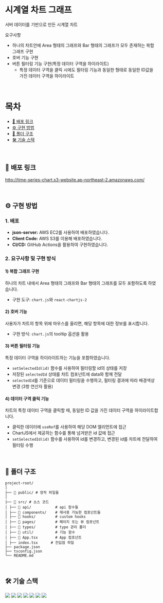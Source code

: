 
# 시계열 차트 그래프
서버 데이터를 기반으로 만든 시계열 차트 

요구사항
- 하나의 차트안에 Area 형태의 그래프와 Bar 형태의 그래프가 모두 존재하는 복합 그래프 구현
- 호버 기능 구현
- 버튼 필터링 기능 구현(특정 데이터 구역을 하이라이트)
  - 특정 데이터 구역을 클릭 시에도 필터링 기능과 동일한 형태로 동일한 ID값을 가진 데이터 구역을 하이라이트

<br>

# 목차
  - [🔗 배포 링크](#-배포-링크)
  - [⚙️ 구현 방법](#️-구현-방법)
  - [📂 폴더 구조](#-폴더-구조)
  - [🛠️ 기술 스택](#️-기술-스택)


<br>

## 🔗 배포 링크

http://time-series-chart.s3-website.ap-northeast-2.amazonaws.com/


<br>

## ⚙️ 구현 방법

### 1. 배포

- **json-server:** AWS EC2를 사용하여 배포하였습니다.
- **Client Code:** AWS S3를 이용해 배포하였습니다.
- **CI/CD:** GitHub Actions을 활용하여 구현하였습니다.

### 2. 요구사항 및 구현 방식

#### 1) 복합 그래프 구현

하나의 차트 내에서 Area 형태의 그래프와 Bar 형태의 그래프를 모두 포함하도록 하였습니다.
- 구현 도구: `chart.js`와 `react-chartjs-2`

#### 2) 호버 기능

사용자가 차트의 항목 위에 마우스를 올리면, 해당 항목에 대한 정보를 표시합니다.
- 구현 방식: `chart.js`의 tooltip 옵션을 활용

#### 3) 버튼 필터링 기능

특정 데이터 구역을 하이라이트하는 기능을 포함하였습니다.
- `setSelectedId(id)` 함수를 사용하여 필터링할 id의 상태를 저장
- 저장된 `selectedId` 상태를 차트 컴포넌트에 data와 함께 전달
- `selectedId`를 기준으로 데이터 필터링을 수행하고, 필터링 결과에 따라 배경색상 변경 (3항 연산자 활용)

#### 4) 데이터 구역 클릭 기능

차트의 특정 데이터 구역을 클릭할 때, 동일한 ID 값을 가진 데이터 구역을 하이라이트합니다.
- 클릭한 데이터에 `useRef`를 사용하여 해당 DOM 엘리먼트에 접근
- ChartJS에서 제공하는 함수를 통해 넘겨받은 id 값에 접근
- `setSelectedId(id)` 함수를 사용하여 id를 변경하고, 변경된 id를 차트에 전달하여 필터링 수행

       
  


<br>



## 📂 폴더 구조

```
project-root/
│
├── 📂 public/ # 정적 파일들
│
├── 📂 src/ # 소스 코드
│ ├── 📂 api/           # api 함수들
│ ├── 📂 components/    # 재사용 가능한 컴포넌트들
│ ├── 📂 hooks/         # custom hooks
│ ├── 📂 pages/         # 페이지 또는 뷰 컴포넌트
│ ├── 📂 types/         # type 관리 폴더
│ ├── 📂 util/          # 기능 함수
│ ├── 📂 App.tsx        # App 컴포넌트
│ ├── index.tsx      # 진입점 파일
├── package.json
├── tsconfig.json
└── README.md
```
<br>

## 🛠️ 기술 스택

<img src="https://img.shields.io/badge/Typescript-blue?style=square"/> <img src="https://img.shields.io/badge/React-61DAFB?style=flat-square&logo=React&logoColor=white"/> <img src="https://img.shields.io/badge/Axios-56347C?style=flat-square&logo=Axios&logoColor=white"/> <img src="https://img.shields.io/badge/styledcomponents-DB7093?style=flat-square&logo=styled-components&logoColor=white"/> <img src="https://img.shields.io/badge/GitHub-181717?style=flat-square&logo=GitHub&logoColor=white"/> <img src="https://img.shields.io/badge/Amazon S3-569A31?style=flat-square&logo=Amazon S3&logoColor=white"/> <img src="https://img.shields.io/badge/Amazon EC2-232F3E?style=flat-square&logo=Amazon AWS&logoColor=white"/>
<br>
<br>

